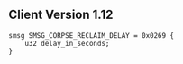 ## Client Version 1.12

```rust,ignore
smsg SMSG_CORPSE_RECLAIM_DELAY = 0x0269 {
    u32 delay_in_seconds;    
}

```
